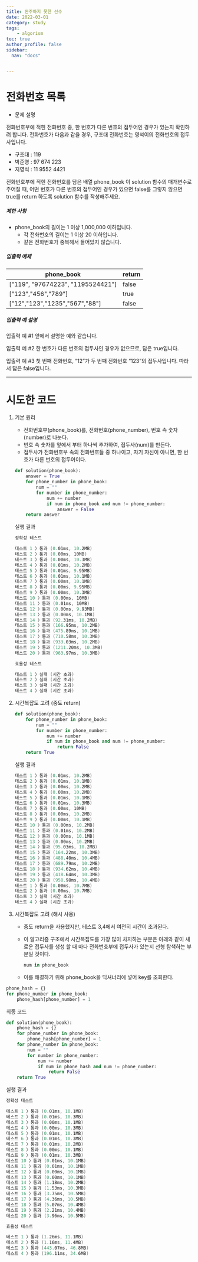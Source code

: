 ```yaml
---
title: 완주하지 못한 선수
date: 2022-03-01
category: study
tags:
    - algorism
toc: true
author_profile: false
sidebar:
  nav: "docs"


---
```


# 전화번호 목록

- 문제 설명

전화번호부에 적힌 전화번호 중, 한 번호가 다른 번호의 접두어인 경우가 있는지 확인하려 합니다.
전화번호가 다음과 같을 경우, 구조대 전화번호는 영석이의 전화번호의 접두사입니다.

- 구조대 : 119
- 박준영 : 97 674 223
- 지영석 : 11 9552 4421

전화번호부에 적힌 전화번호를 담은 배열 phone_book 이 solution 함수의 매개변수로 주어질 때, 어떤 번호가 다른 번호의 접두어인 경우가 있으면 false를 그렇지 않으면 true를 return 하도록 solution 함수를 작성해주세요.

##### 제한 사항

- phone_book의 길이는 1 이상 1,000,000 이하입니다.
  - 각 전화번호의 길이는 1 이상 20 이하입니다.
  - 같은 전화번호가 중복해서 들어있지 않습니다.

##### 입출력 예제

| phone_book                        | return |
| --------------------------------- | ------ |
| ["119", "97674223", "1195524421"] | false  |
| ["123","456","789"]               | true   |
| ["12","123","1235","567","88"]    | false  |

##### 입출력 예 설명

입출력 예 #1
앞에서 설명한 예와 같습니다.

입출력 예 #2
한 번호가 다른 번호의 접두사인 경우가 없으므로, 답은 true입니다.

입출력 예 #3
첫 번째 전화번호, “12”가 두 번째 전화번호 “123”의 접두사입니다. 따라서 답은 false입니다.

------

# 시도한 코드

1. 기본 원리

   - 전화번호부(phone_book)를, 전화번호(phone_number), 번호 속 숫자(number)로 나눈다.
   - 번호 속 숫자를 앞에서 부터 하나씩 추가하여, 접두사(num)를 만든다.
   - 접두사가 전화번호부 속의 전화번호들 중 하나이고, 자기 자신이 아니면, 한 번호가 다른 번호의 접두어이다.

   ```python
   def solution(phone_book):
       answer = True
       for phone_number in phone_book:
           num = ""
           for number in phone_number:
               num += number
               if num in phone_book and num != phone_number:
                   answer = False
       return answer
   ```

   실행 결과

   ```powershell
   정확성 테스트
   
   테스트 1 〉통과 (0.01ms, 10.2MB)
   테스트 2 〉통과 (0.00ms, 10MB)
   테스트 3 〉통과 (0.00ms, 10.3MB)
   테스트 4 〉통과 (0.01ms, 10.2MB)
   테스트 5 〉통과 (0.01ms, 9.95MB)
   테스트 6 〉통과 (0.01ms, 10.1MB)
   테스트 7 〉통과 (0.00ms, 10.1MB)
   테스트 8 〉통과 (0.00ms, 9.95MB)
   테스트 9 〉통과 (0.00ms, 10.3MB)
   테스트 10 〉통과 (0.00ms, 10MB)
   테스트 11 〉통과 (0.01ms, 10MB)
   테스트 12 〉통과 (0.00ms, 9.93MB)
   테스트 13 〉통과 (0.00ms, 10.1MB)
   테스트 14 〉통과 (92.31ms, 10.2MB)
   테스트 15 〉통과 (166.95ms, 10.2MB)
   테스트 16 〉통과 (475.89ms, 10.1MB)
   테스트 17 〉통과 (710.58ms, 10.3MB)
   테스트 18 〉통과 (933.03ms, 10.2MB)
   테스트 19 〉통과 (1211.20ms, 10.3MB)
   테스트 20 〉통과 (963.97ms, 10.3MB)
   
   효율성 테스트
   
   테스트 1 〉실패 (시간 초과)
   테스트 2 〉실패 (시간 초과)
   테스트 3 〉실패 (시간 초과)
   테스트 4 〉실패 (시간 초과)
   ```

2. 시간복잡도 고려 (중도 return)

   ```python
   def solution(phone_book):
       for phone_number in phone_book:
           num = ""
           for number in phone_number:
               num += number
               if num in phone_book and num != phone_number:
                   return False
       return True
   ```

   실행 결과

   ```powershell
   테스트 1 〉통과 (0.01ms, 10.2MB)
   테스트 2 〉통과 (0.01ms, 10.1MB)
   테스트 3 〉통과 (0.00ms, 10.2MB)
   테스트 4 〉통과 (0.00ms, 10.2MB)
   테스트 5 〉통과 (0.01ms, 10.1MB)
   테스트 6 〉통과 (0.01ms, 10.3MB)
   테스트 7 〉통과 (0.00ms, 10MB)
   테스트 8 〉통과 (0.00ms, 10.2MB)
   테스트 9 〉통과 (0.00ms, 10.1MB)
   테스트 10 〉통과 (0.00ms, 10.2MB)
   테스트 11 〉통과 (0.01ms, 10.2MB)
   테스트 12 〉통과 (0.00ms, 10.1MB)
   테스트 13 〉통과 (0.00ms, 10.2MB)
   테스트 14 〉통과 (95.03ms, 10.2MB)
   테스트 15 〉통과 (164.22ms, 10.3MB)
   테스트 16 〉통과 (488.40ms, 10.4MB)
   테스트 17 〉통과 (689.79ms, 10.2MB)
   테스트 18 〉통과 (934.62ms, 10.4MB)
   테스트 19 〉통과 (418.64ms, 10.3MB)
   테스트 20 〉통과 (958.98ms, 10.4MB)
   테스트 1 〉통과 (0.00ms, 10.7MB)
   테스트 2 〉통과 (0.00ms, 10.7MB)
   테스트 3 〉실패 (시간 초과)
   테스트 4 〉실패 (시간 초과)
   ```

   

3. 시간복잡도 고려 (해시 사용)

   - 중도 return을 사용했지만, 테스트 3,4에서 여전히 시간이 초과된다.

   - 이 알고리즘 구조에서 시간복잡도를 가장 많이 차지하는 부분은 아래와 같이 새로운 접두사를 생성 할 때 마다 전화번호부에 접두사가 있는지 선형 탐색하는 부분일 것이다.

     ```python
     num in phone_book
     ```

   - 이를 해결하기 위해 phone_book을 딕셔너리에 넣어 key를 조회한다.

```python
phone_hash = {}
for phone_number in phone_book:
    phone_hash[phone_number] = 1
```

최종 코드

```python
def solution(phone_book):
    phone_hash = {}
    for phone_number in phone_book:
        phone_hash[phone_number] = 1
    for phone_number in phone_book:
        num = ""
        for number in phone_number:
            num += number
            if num in phone_hash and num != phone_number:
                return False
    return True
```

실행 결과

```powershell
정확성 테스트

테스트 1 〉통과 (0.01ms, 10.1MB)
테스트 2 〉통과 (0.01ms, 10.3MB)
테스트 3 〉통과 (0.00ms, 10.1MB)
테스트 4 〉통과 (0.00ms, 10.3MB)
테스트 5 〉통과 (0.01ms, 10.1MB)
테스트 6 〉통과 (0.01ms, 10.3MB)
테스트 7 〉통과 (0.01ms, 10.2MB)
테스트 8 〉통과 (0.00ms, 10.1MB)
테스트 9 〉통과 (0.01ms, 10.3MB)
테스트 10 〉통과 (0.01ms, 10.1MB)
테스트 11 〉통과 (0.01ms, 10.1MB)
테스트 12 〉통과 (0.00ms, 10.1MB)
테스트 13 〉통과 (0.00ms, 10.1MB)
테스트 14 〉통과 (1.18ms, 10.2MB)
테스트 15 〉통과 (1.53ms, 10.3MB)
테스트 16 〉통과 (3.75ms, 10.5MB)
테스트 17 〉통과 (4.36ms, 10.5MB)
테스트 18 〉통과 (5.07ms, 10.4MB)
테스트 19 〉통과 (2.21ms, 10.4MB)
테스트 20 〉통과 (3.96ms, 10.5MB)

효율성 테스트

테스트 1 〉통과 (1.26ms, 11.1MB)
테스트 2 〉통과 (1.16ms, 11.4MB)
테스트 3 〉통과 (443.07ms, 46.8MB)
테스트 4 〉통과 (196.11ms, 34.6MB)
```



